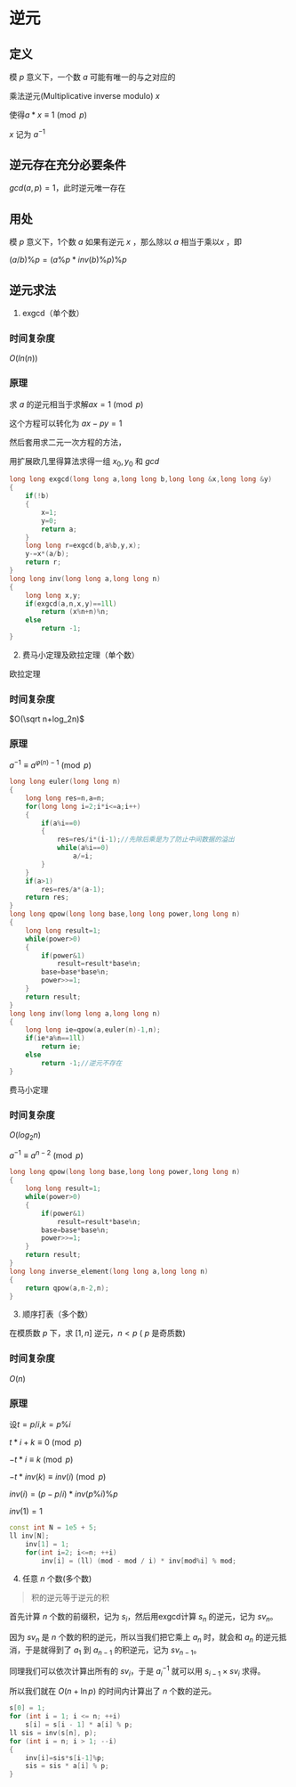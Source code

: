 # 逆元
## 定义
模 $p$ 意义下，一个数 $a$ 可能有唯一的与之对应的

乘法逆元(Multiplicative inverse modulo) $x$

使得$a*x\equiv 1 \pmod p$

$x$ 记为 $a^{-1}$

## 逆元存在充分必要条件
$gcd(a,p)=1$，此时逆元唯一存在

## 用处
模 $p$ 意义下，1个数 $a$ 如果有逆元 $x$ ，那么除以 $a$ 相当于乘以$x$ ，即

$(a/b)\%p=(a\%p*inv(b)\%p)\%p$

## 逆元求法

1. exgcd（单个数）

### 时间复杂度
$O(ln(n))$

### 原理

求 $a$ 的逆元相当于求解$ax=1 \pmod p$

这个方程可以转化为 $ax-py=1$

然后套用求二元一次方程的方法，

用扩展欧几里得算法求得一组 $x_0,y_0$ 和 $gcd$

```c++
long long exgcd(long long a,long long b,long long &x,long long &y)
{
	if(!b)
	{
		x=1;
		y=0;
		return a;
	}
	long long r=exgcd(b,a%b,y,x);
	y-=x*(a/b);
	return r;
}
long long inv(long long a,long long n)
{
    long long x,y;
    if(exgcd(a,n,x,y)==1ll)
        return (x%n+n)%n;
    else
        return -1;
}
```

2. 费马小定理及欧拉定理（单个数）

欧拉定理

### 时间复杂度
$O(\sqrt n+log_2n)$

### 原理
$a^{-1}\equiv a^{φ(n)-1} \pmod p$

```c++
long long euler(long long n)
{
    long long res=n,a=n;  
    for(long long i=2;i*i<=a;i++)
    {  
        if(a%i==0)
        {  
            res=res/i*(i-1);//先除后乘是为了防止中间数据的溢出
            while(a%i==0)
                a/=i;
        }
    }
    if(a>1)
        res=res/a*(a-1);
    return res;
}
long long qpow(long long base,long long power,long long n)
{
    long long result=1;
    while(power>0)
    {
        if(power&1)
            result=result*base%n;
        base=base*base%n;
        power>>=1;
    }
    return result;
}
long long inv(long long a,long long n)
{
    long long ie=qpow(a,euler(n)-1,n);
    if(ie*a%n==1ll)
        return ie;
    else
        return -1;//逆元不存在
}
```

费马小定理
### 时间复杂度
$O(log_2n)$

$a^{-1}\equiv a^{n-2} \pmod p$

```c++
long long qpow(long long base,long long power,long long n)
{
    long long result=1;
    while(power>0)
    {
        if(power&1)
            result=result*base%n;
        base=base*base%n;
        power>>=1;
    }
    return result;
}
long long inverse_element(long long a,long long n)
{
    return qpow(a,n-2,n);
}
```

3. 顺序打表（多个数）

在模质数 $p$ 下，求 $[1,n]$ 逆元，$n < p$ ( $p$ 是奇质数)
### 时间复杂度
$O(n)$

### 原理
设$t=p/i$,$k=p\%i$

$t*i+k\equiv 0 \pmod p$

$-t*i\equiv k \pmod p$

$-t*inv(k)\equiv inv(i) \pmod p$

$inv(i)=(p-p/i)*inv(p\%i)\%p$

$inv(1)=1$

```c++
const int N = 1e5 + 5;
ll inv[N];
    inv[1] = 1;
    for(int i=2; i<=n; ++i)
        inv[i] = (ll) (mod - mod / i) * inv[mod%i] % mod;
```

4. 任意 $n$ 个数(多个数)

>积的逆元等于逆元的积

首先计算 $n$ 个数的前缀积，记为 $s_i$，然后用exgcd计算 $s_n$ 的逆元，记为 $sv_n$。

因为 $sv_n$ 是 $n$ 个数的积的逆元，所以当我们把它乘上 $a_n$ 时，就会和 $a_n$ 的逆元抵消，于是就得到了 $a_1$ 到 $a_{n-1}$ 的积逆元，记为 $sv_{n-1}$。

同理我们可以依次计算出所有的 $sv_i$，于是 $a_i^{-1}$ 就可以用 $s_{i-1} \times sv_i$ 求得。

所以我们就在 $O(n + \ln p)$ 的时间内计算出了 $n$ 个数的逆元。

```cpp
s[0] = 1;
for (int i = 1; i <= n; ++i)
    s[i] = s[i - 1] * a[i] % p;
ll sis = inv(s[n], p);
for (int i = n; i > 1; --i)
{
    inv[i]=sis*s[i-1]%p;
    sis = sis * a[i] % p;
}
```